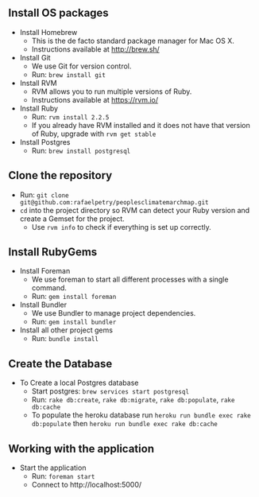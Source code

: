 Install OS packages
-------------------
* Install Homebrew
  * This is the de facto standard package manager for Mac OS X.
  * Instructions available at http://brew.sh/
* Install Git
  * We use Git for version control.
  * Run: `brew install git`
* Install RVM
  * RVM allows you to run multiple versions of Ruby.
  * Instructions available at https://rvm.io/
* Install Ruby
  * Run: `rvm install 2.2.5`
  * If you already have RVM installed and it does not have that version of Ruby, upgrade with `rvm get stable`
* Install Postgres
  * Run: `brew install postgresql`

Clone the repository
--------------------
* Run: `git clone git@github.com:rafaelpetry/peoplesclimatemarchmap.git`
* `cd` into the project directory so RVM can detect your Ruby version and create a Gemset for the project.
  * Use `rvm info` to check if everything is set up correctly.

Install RubyGems
----------------
* Install Foreman
  * We use foreman to start all different processes with a single command.
  * Run: `gem install foreman`
* Install Bundler
  * We use Bundler to manage project dependencies.
  * Run: `gem install bundler`
* Install all other project gems
  * Run: `bundle install`

Create the Database
----------------------------
* To Create a local Postgres database
  * Start postgres: `brew services start postgresql`
  * Run: `rake db:create`, `rake db:migrate`, `rake db:populate`, `rake db:cache`
  * To populate the heroku database run `heroku run bundle exec rake db:populate` then `heroku run bundle exec rake db:cache`

Working with the application
----------------------------
* Start the application
  * Run: `foreman start`
  * Connect to http://localhost:5000/
